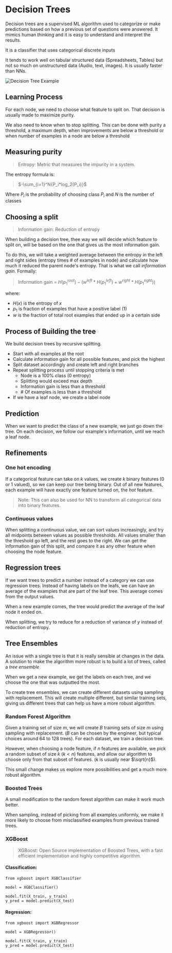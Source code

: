 # Decision Trees

Decision trees are a supervised ML algorithm used to categorize or make predictions based on how a previous set of questions were answered. It mimics human thinking and it is easy to understand and interpret the results.

It is a classifier that uses categorical discrete inputs

It tends to work well on tabular structured data (Spreadsheets, Tables) but not so much on unstructured data (Audio, text, images). It is usually faster than NNs.

![Decision Tree Example](https://dimensionless.in/wp-content/uploads/2018/11/Picture1-1.png)



## Learning Process

For each node, we need to choose what feature to split on. That decision is usually made to maximize purity.

We also need to know when to stop splitting. This can be done with purity a threshold, a maximum depth, when improvements are below a threshold or when number of examples in a node are below a threshold

## Measuring purity

> Entropy: Metric that measures the impurity in a system.

The entropy formula is:
> $-\sum_{i=1}^N{P_i*log_2(P_i)}$

Where $P_i$ is the probability of choosing class $P_i$ and $N$ is the number of classes

## Choosing a split

> Information gain: Reduction of entropy

When building a decision tree, thee way we will decide which feature to split on, will be based on the one that gives us the most information gain.

To do this, we will take a weighted average between the entropy in the left and right sides (entropy times # of examples in node) and calculate how much it reduced the parent node's entropy. That is what we call *information gain*. Formally:

> Information gain = $H(p_1^{root}) - (w^{left}*H(p_1^{left})+w^{right}*H(p_1^{right}))$

where:
- $H(x)$ is the entropy of $x$
- $p_1$ is fraction of examples that have a positive label ($1$)
- $w$ is the fraction of total root examples that ended up in a certain side

## Process of Building the tree

We build decision trees by recursive splitting.

- Start with all examples at the root
- Calculate information gain for all possible features, and pick the highest
- Split dataset accordingly and create left and right branches
- Repeat splitting process until stopping criteria is met
  - Node is a 100% class (0 entropy)
  - Splitting would exceed max depth
  - Information gain is less than a threshold
  - \# Of examples is less than a threshold
- If we have a leaf node, we create a label node

## Prediction

When we want to predict the class of a new example, we just go down the tree. On each decision, we follow our example's information, until we reach a leaf node.


## Refinements 

### One hot encoding

If a categorical feature can take on *k* values, we create $k$ binary features (0 or 1 valued), so we can keep our tree being binary. Out of all new features, each example will have exactly one feature turned on, the *hot* feature. 

> Note: This can also be used for NN to transform all categorical data into binary features.

### Continuous values

When splitting a continuous value, we can sort values increasingly, and try all midpoints between values as possible thresholds. All values smaller than the threshold go left, and the rest goes to the right. We can get the information gain of this split, and compare it as any other feature when choosing the node feature. 


## Regression trees

If we want trees to predict a number instead of a category we can use regression trees.
Instead of having labels on the leafs, we can have an average of the examples that are part of the leaf tree. This average comes from the output values.

When a new example comes, the tree would predict the average of the leaf node it ended on.

When splitting, we try to reduce for a reduction of variance of *y* instead of reduction of entropy. 

## Tree Ensembles

An issue with a single tree is that it is really sensible at changes in the data. A solution to make the algorithm more robust is to build a lot of trees, called a *tree ensemble* 

When we get a new example, we get the labels on each tree, and we choose the one that was outputted the most.

To create tree ensembles, we can create different datasets using sampling with replacement. This will create multiple different, but similar training sets, giving us different trees that can help us have a more robust algorithm.

### Random Forest Algorithm

Given a training set of size $m$, we will create $B$ training sets of size $m$ using sampling with replacement. ($B$ can be chosen by the engineer, but typical choices around 64 to 128 trees). For each dataset, we train a decision tree.

However, when choosing a node feature, if $n$ features are available, we pick a random subset of size $k$ ($k < n$) features, and allow our algorithm to choose only from that subset of features. ($k$ is usually near $\sqrt{n}$). 

This small change makes us explore more possibilities and get a much more robust algorithm.


### Boosted Trees

A small modification to the random forest algorithm can make it work much better. 

When sampling, instead of picking from all examples uniformly, we make it more likely to choose from misclassified examples from previous trained trees.

### XGBoost

> XGBoost: Open Source implementation of Boosted Trees, with a fast efficient implementation and highly competitive algorithm. 

#### Classification:

```
from xgboost import XGBClassifier

model = XGBClassifier()

model.fit(X_train, y_train)
y_pred = model.predict(X_test)
```

#### Regression:
```
from xgboost import XGBRegressor

model = XGBRegressor()

model.fit(X_train, y_train)
y_pred = model.predict(X_test)
```